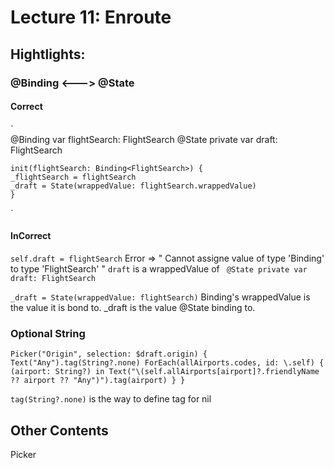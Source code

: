 # Lecture 11: Enroute

##  Hightlights:


### @Binding <---> @State
#### Correct
`   
    @Binding var flightSearch: FlightSearch
    @State private var draft: FlightSearch

    init(flightSearch: Binding<FlightSearch>) {
    _flightSearch = flightSearch
    _draft = State(wrappedValue: flightSearch.wrappedValue)
    }
`
#### InCorrect

`self.draft = flightSearch`
 Error => " Cannot assigne value of type 'Binding<FlightSearch>' to type 'FlightSearch' "
`draft` is a wrappedValue of ` @State private var draft: FlightSearch`

`_draft = State(wrappedValue: flightSearch)`
Binding's wrappedValue is the value it is bond to.
_draft is the value @State binding to.


### Optional String
`
    Picker("Origin", selection: $draft.origin) {
    Text("Any").tag(String?.none)
    ForEach(allAirports.codes, id: \.self) { (airport: String?) in
    Text("\(self.allAirports[airport]?.friendlyName ?? airport ?? "Any")").tag(airport)
    }
    }
`

`tag(String?.none)` is the way to define tag for nil



## Other Contents

Picker
